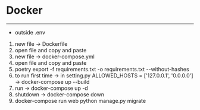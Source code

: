 # Docker

---
- outside .env
1. new file -> Dockerfile
2. open file and copy and paste
3. new file -> docker-compose.yml
4. open file and copy and paste
5. poetry export -f requirements.txt -o requirements.txt --without-hashes
6. to run first time -> in setting.py
	ALLOWED_HOSTS = ['127.0.0.1', '0.0.0.0']
   ->	docker-compose up --build
7. run -> docker-compose up -d
8. shutdown -> docker-compose down
9. docker-compose run web python manage.py migrate



